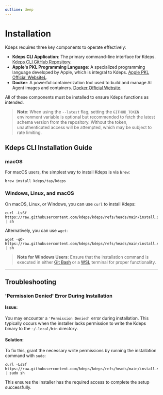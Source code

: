 ```yaml
---
outline: deep
---
```


# Installation

Kdeps requires three key components to operate effectively:

- **Kdeps CLI Application**: The primary command-line interface for Kdeps. [Kdeps CLI GitHub
  Repository](https://github.com/kdeps/kdeps).
- **Apple's PKL Programming Language**: A specialized programming language developed by Apple, which is integral to
  Kdeps. [Apple PKL Official WebsiteL](https://pkl-lang.org/index.html).
- **Docker**: A powerful containerization tool used to build and manage AI Agent images and containers. [Docker Official
  Website](https://www.docker.com).

All of these components must be installed to ensure Kdeps functions as intended.

> **Note:** When using the `--latest` flag, setting the `GITHUB_TOKEN` environment variable is optional but recommended
> to fetch the latest schema version from the repository. Without the token, unauthenticated access will be attempted,
> which may be subject to rate limiting.

## Kdeps CLI Installation Guide

### macOS
For macOS users, the simplest way to install Kdeps is via `brew`:

```shell
brew install kdeps/tap/kdeps
```

### Windows, Linux, and macOS
On macOS, Linux, or Windows, you can use `curl` to install Kdeps:

```shell
curl -LsSf https://raw.githubusercontent.com/kdeps/kdeps/refs/heads/main/install.sh | sh
```

Alternatively, you can use `wget`:

```shell
wget -qO- https://raw.githubusercontent.com/kdeps/kdeps/refs/heads/main/install.sh | sh
```

> **Note for Windows Users:**
> Ensure that the installation command is executed in either [Git Bash](https://git-scm.com/downloads/win) or a [WSL](https://learn.microsoft.com/en-us/windows/wsl/install) terminal for proper functionality.

---

## Troubleshooting

### 'Permission Denied' Error During Installation

#### **Issue:**
You may encounter a `'Permission Denied'` error during installation. This typically occurs when the installer lacks permission to write the Kdeps binary to the `~/.local/bin` directory.

#### **Solution:**
To fix this, grant the necessary write permissions by running the installation command with `sudo`:

```shell
curl -LsSf https://raw.githubusercontent.com/kdeps/kdeps/refs/heads/main/install.sh | sudo sh
```

This ensures the installer has the required access to complete the setup successfully.
